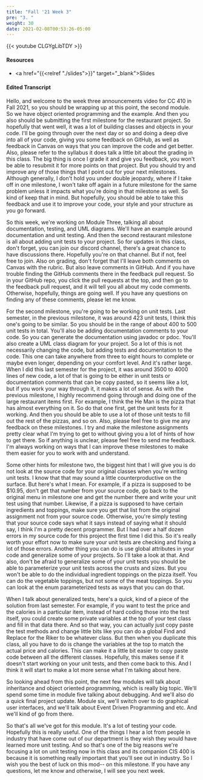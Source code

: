 ```yaml
---
title: "Fall '21 Week 3"
pre: "3. "
weight: 30
date: 2021-02-08T00:53:26-05:00
---
```


{{< youtube CLGYgLibTDY >}}

#### Resources

* <a href="{{<relref "./slides">}}" target="_blank">Slides</a>

#### Edited Transcript

Hello, and welcome to the week three announcements video for CC 410 in Fall 2021, so you should be wrapping up at this point, the second module. So we have object oriented programming and the example. And then you also should be submitting the first milestone for the restaurant project. So hopefully that went well, it was a lot of building classes and objects in your code. I'll be going through over the next day or so and doing a deep dive into all of your code, giving you some feedback on GitHub, as well as feedback in Canvas on ways that you can improve the code and get better. Also, please refer to the syllabus it does talk a little bit about the grading in this class. The big thing is once I grade it and give you feedback, you won't be able to resubmit it for more points on that project. But you should try and improve any of those things that I point out for your next milestones. Although generally, I don't hold you under double jeopardy, where if I take off in one milestone, I won't take off again in a future milestone for the same problem unless it impacts what you're doing in that milestone as well. So kind of keep that in mind. But hopefully, you should be able to take this feedback and use it to improve your code, your style and your structure as you go forward. 

So this week, we're working on Module Three, talking all about documentation, testing, and UML diagrams. We'll have an example around documentation and unit testing. And then the second restaurant milestone is all about adding unit tests to your project. So for updates in this class, don't forget, you can join our discord channel, there's a great chance to have discussions there. Hopefully you're on that channel. But if not, feel free to join. Also on grading, don't forget that I'll leave both comments on Canvas with the rubric. But also leave comments in GitHub. And if you have trouble finding the GitHub comments there in the feedback pull request. So in your GitHub repo, you click the pull requests at the top, and then go to the feedback pull request, and it will tell you all about my code comments. Otherwise, hopefully, things are going well. If you have any questions on finding any of these comments, please let me know. 

For the second milestone, you're going to be working on unit tests. Last semester, in the previous milestone, it was around 423 unit tests, I think this one's going to be similar. So you should be in the range of about 400 to 500 unit tests in total. You'll also be adding documentation comments to your code. So you can generate the documentation using javadoc or pdoc. You'll also create a UML class diagram for your project. So a lot of this is not necessarily changing the code, but adding tests and documentation to the code. This one can take anywhere from three to eight hours to complete or maybe even longer, depending on your comfort level. And it's rather large. When I did this last semester for the project, it was around 3500 to 4000 lines of new code, a lot of that is going to be either in unit tests or documentation comments that can be copy pasted, so it seems like a lot, but if you work your way through it, it makes a lot of sense. As with the previous milestone, I highly recommend going through and doing one of the large restaurant items first. For example, I think the He Man is the pizza that has almost everything on it. So do that one first, get the unit tests for it working. And then you should be able to use a lot of those unit tests to fill out the rest of the pizzas, and so on. Also, please feel free to give me any feedback on these milestones. I try and make the milestone assignments pretty clear what I'm trying to get to without giving you a lot of hints of how to get there. So if anything is unclear, please feel free to send me feedback. I'm always working on ways that I can improve these milestones to make them easier for you to work with and understand. 

Some other hints for milestone two, the biggest hint that I will give you is do not look at the source code for your original classes when you're writing unit tests. I know that that may sound a little counterproductive on the surface. But here's what I mean. For example, if a pizza is supposed to be $10.95, don't get that number from your source code, go back to the original menu in milestone one and get the number there and write your unit test using that number. Likewise, if a pizza is supposed to have certain ingredients and toppings, make sure you get that list from the original assignment not from your source code. Otherwise, you're simply testing that your source code says what it says instead of saying what it should say, I think I'm a pretty decent programmer. But I had over a half dozen errors in my source code for this project the first time I did this. So it's really worth your effort now to make sure your unit tests are checking and fixing a lot of those errors. Another thing you can do is use global attributes in your code and generalize some of your projects. So I'll take a look at that. And also, don't be afraid to generalize some of your unit tests you should be able to parameterize your unit tests across the crusts and sizes. But you won't be able to do the individual ingredient toppings on the pizza itself. You can do the vegetable toppings, but not some of the meat toppings. So you can look at the enum parameterized tests as ways that you can do that. 

When I talk about generalized tests, here's a quick, kind of a piece of the solution from last semester. For example, if you want to test the price and the calories in a particular item, instead of hard coding those into the test itself, you could create some private variables at the top of your test class and fill in that data there. And so that way, you can actually just copy paste the test methods and change little bits like you can do a global Find and Replace for the Riker to be whatever class. But then when you duplicate this class, all you have to do is change the variables at the top to match the actual price and calories. This can make it a little bit easier to copy paste code between all the different classes. Hopefully, this makes sense if it doesn't start working on your unit tests, and then come back to this. And I think it will start to make a lot more sense what I'm talking about here. 

So looking ahead from this point, the next few modules will talk about inheritance and object oriented programming, which is really big topic. We'll spend some time in module five talking about debugging. And we'll also do a quick final project update. Module six, we'll switch over to do graphical user interfaces, and we'll talk about Event Driven Programming and etc. And we'll kind of go from there. 

So that's all we've got for this module. It's a lot of testing your code. Hopefully this is really useful. One of the things I hear a lot from people in industry that have come out of our department is they wish they would have learned more unit testing. And so that's one of the big reasons we're focusing a lot on unit testing now in this class and its companion CIS 400 is because it is something really important that you'll see out in industry. So I wish you the best of luck on this mod-- on this milestone. If you have any questions, let me know and otherwise, I will see you next week. 

